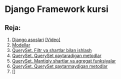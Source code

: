 # Django Framework kursi

## Reja:

1. [Django asoslari](https://telegra.ph/Django-1-dars-10-09)       [[Video]](https://www.youtube.com/playlist?list=PLZ67NWgKA8g7b-o4w5bm3B4fngZ2ug959) 
2. [Modellar](https://github.com/Oybeklinux/Django-rest-framework/blob/b6a11c501d3923bba0c2a9d6a5fe6abf6107e7ea/02.%20Modellar%20bilan%20ishlash)
3. [QuerySet. Filtr va shartlar bilan ishlash](https://github.com/Oybeklinux/Django-rest-framework/blob/b6a11c501d3923bba0c2a9d6a5fe6abf6107e7ea/3.%20QuerySet.%20Filtr%20va%20shartlar%20bilan%20ishlash)
4. [QuerySet. QuerySet qaytaradigan metodlar](https://github.com/Oybeklinux/Django-rest-framework/blob/b6a11c501d3923bba0c2a9d6a5fe6abf6107e7ea/4.%20QuerySet.%20QuerySet%20qaytaradigan%20metodlar)
5. [QuerySet. Mantiqiy shartlar va agregat funksiyalar](https://github.com/Oybeklinux/Django-rest-framework/blob/b6a11c501d3923bba0c2a9d6a5fe6abf6107e7ea/5.%20QuerySet.%20Mantiqiy%20shartlar%20va%20agregat%20funksiyalar)
6. [QuerySet. QuerySet qaytarmaydigan metodlar](https://github.com/Oybeklinux/Django-rest-framework/blob/b6a11c501d3923bba0c2a9d6a5fe6abf6107e7ea/6.%20QuerySet.%20QuerySet%20qaytarmaydigan%20metodlar)
7. []    
